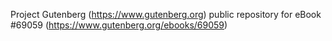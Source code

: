 Project Gutenberg (https://www.gutenberg.org) public repository for
eBook #69059 (https://www.gutenberg.org/ebooks/69059)
